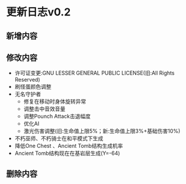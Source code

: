 # 更新日志v0.2





## 新增内容



## 修改内容

- 许可证变更:GNU LESSER GENERAL PUBLIC LICENSE(旧:All Rights Reserved)
- 刷怪蛋颜色调整
- 无名守护者
  - 修复在移动时身体旋转异常
  - 调整击中音效音量
  - 调整Pounch Attack击退幅度
  - 优化AI
  - 激光伤害调整(旧:生命值上限5%；新:生命值上限3%+基础伤害10%)
- 不朽巫师、不朽骑士在和平模式下生成
- 降低One Chest 、Ancient Tomb结构生成机率
- Ancient Tomb结构现在在基岩层生成(Y=-64)

## 删除内容

